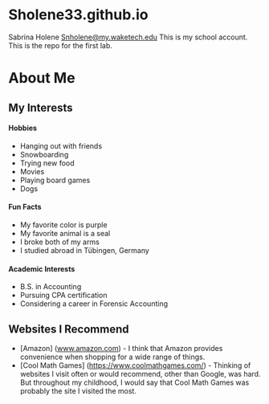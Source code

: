 # Sholene33.github.io


Sabrina Holene
Snholene@my.waketech.edu
This is my school account.
This is the repo for the first lab. 

# **About Me**
## My Interests
#### Hobbies
* Hanging out with friends
* Snowboarding
* Trying new food
* Movies
* Playing board games
* Dogs

#### Fun Facts
* My favorite color is purple
* My favorite animal is a seal
* I broke both of my arms
* I studied abroad in Tübingen, Germany

#### Academic Interests
* B.S. in Accounting
* Pursuing CPA certification
* Considering a career in Forensic Accounting

## Websites I Recommend 
* [Amazon] (www.amazon.com) - I think that Amazon provides convenience when shopping for a wide range of things.
* [Cool Math Games] (https://www.coolmathgames.com/) - Thinking of websites I visit often or would recommend, other than Google, was hard. But throughout my childhood, I would say that Cool Math Games was probably the site I visited the most.

